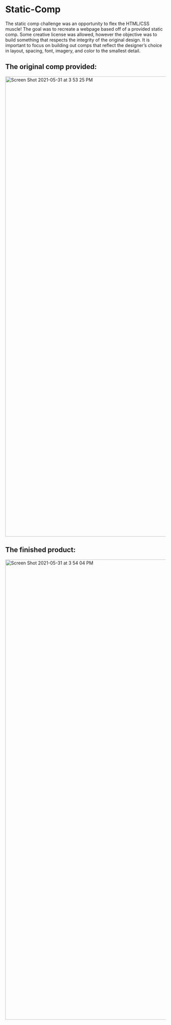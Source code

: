 # Static-Comp

The static comp challenge was an opportunity to flex the HTML/CSS muscle! The goal was to recreate a webpage based off of a provided static comp. Some creative license was allowed, however the objective was to build something that respects the integrity of the original design. It is important to focus on building out comps that reflect the designer’s choice in layout, spacing, font, imagery, and color to the smallest detail.


## The original comp provided:

<img width="1440" alt="Screen Shot 2021-05-31 at 3 53 25 PM" src="https://user-images.githubusercontent.com/74690897/120247503-86253d80-c228-11eb-8955-a0fa74395230.png">

## The finished product:

<img width="1440" alt="Screen Shot 2021-05-31 at 3 54 04 PM" src="https://user-images.githubusercontent.com/74690897/120247523-96d5b380-c228-11eb-838b-8a97d7abfc48.png">
